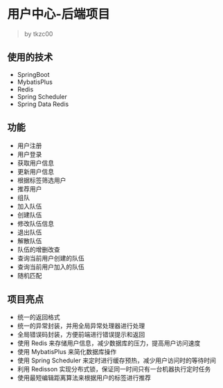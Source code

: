 # 用户中心-后端项目

> by tkzc00

## 使用的技术

- SpringBoot
- MybatisPlus
- Redis
- Spring Scheduler
- Spring Data Redis

## 功能

- 用户注册
- 用户登录
- 获取用户信息
- 更新用户信息
- 根据标签筛选用户
- 推荐用户
- 组队
- 加入队伍
- 创建队伍
- 修改队伍信息
- 退出队伍
- 解散队伍
- 队伍的增删改查
- 查询当前用户创建的队伍
- 查询当前用户加入的队伍
- 随机匹配

## 项目亮点

- 统一的返回格式
- 统一的异常封装，并用全局异常处理器进行处理
- 全局错误码封装，方便前端进行错误提示和返回
- 使用 Redis 来存储用户信息，减少数据库的压力，提高用户访问速度
- 使用 MybatisPlus 来简化数据库操作
- 使用 Spring Scheduler 来定时进行缓存预热，减少用户访问时的等待时间
- 利用 Redisson 实现分布式锁，保证同一时间只有一台机器执行定时任务
- 使用最短编辑距离算法来根据用户的标签进行推荐